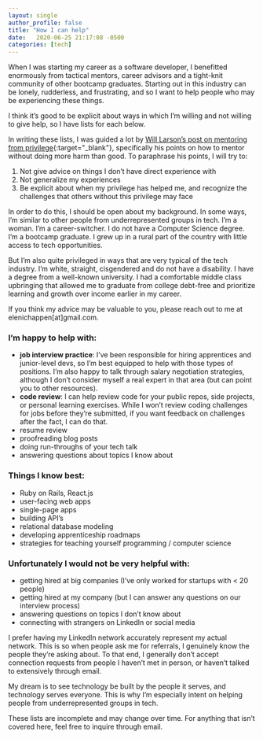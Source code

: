 ```yaml
---
layout: single
author_profile: false
title: "How I can help"
date:   2020-06-25 21:17:08 -0500
categories: [tech]
---
```


When I was starting my career as a software developer, I benefitted enormously from tactical mentors, career advisors and a tight-knit community of other bootcamp graduates. Starting out in this industry can be lonely, rudderless, and frustrating, and so I want to help people who may be experiencing these things.

I think it’s good to be explicit about ways in which I’m willing and not willing to give help, so I have lists for each below.

In writing these lists, I was guided a lot by [Will Larson’s post on mentoring from privilege](https://lethain.com/mentoring-from-privilege/){:target="_blank"}, specifically his points on how to mentor without doing more harm than good. To paraphrase his points, I will try to:

1. Not give advice on things I don’t have direct experience with
2. Not generalize my experiences
3. Be explicit about when my privilege has helped me, and recognize the challenges that others without this privilege may face

In order to do this, I should be open about my background. In some ways, I’m similar to other people from underrepresented groups in tech. I’m a woman. I’m a career-switcher. I do not have a Computer Science degree. I’m a bootcamp graduate. I grew up in a rural part of the country with little access to tech opportunities.

But I’m also quite privileged in ways that are very typical of the tech industry. I’m white, straight, cisgendered and do not have a disability. I have a degree from a well-known university. I had a comfortable middle class upbringing that allowed me to graduate from college debt-free and prioritize learning and growth over income earlier in my career.

If you think my advice may be valuable to you, please reach out to me at elenichappen[at]gmail.com.

### I’m happy to help with:

- **job interview practice**: I’ve been responsible for hiring apprentices and junior-level devs, so I’m best equipped to help with those types of positions. I’m also happy to talk through salary negotiation strategies, although I don’t consider myself a real expert in that area (but can point you to other resources).
- **code review**: I can help review code for your public repos, side projects, or personal learning exercises. While I won’t review coding challenges for jobs before they’re submitted, if you want feedback on challenges after the fact, I can do that.
- resume review
- proofreading blog posts
- doing run-throughs of your tech talk
- answering questions about topics I know about

### Things I know best:

- Ruby on Rails, React.js
- user-facing web apps
- single-page apps
- building API’s
- relational database modeling
- developing apprenticeship roadmaps
- strategies for teaching yourself programming / computer science

### Unfortunately I would not be very helpful with:

- getting hired at big companies (I’ve only worked for startups with < 20 people)
- getting hired at my company (but I can answer any questions on our interview process)
- answering questions on topics I don’t know about
- connecting with strangers on LinkedIn or social media

I prefer having my LinkedIn network accurately represent my actual network. This is so when people ask me for referrals, I genuinely know the people they’re asking about. To that end, I generally don’t accept connection requests from people I haven’t met in person, or haven’t talked to extensively through email.

My dream is to see technology be built by the people it serves, and technology serves everyone. This is why I’m especially intent on helping people from underrepresented groups in tech.

These lists are incomplete and may change over time. For anything that isn’t covered here, feel free to inquire through email.